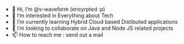- 👋 Hi, I’m @v-waveform (encyrpted :p)
- 👀 I’m interested in Everything about Tech
- 🌱 I’m currently learning Hybrid Cloud based Distibuted applications
- 💞️ I’m looking to collaborate on Java and Node JS related projects
- 📫 How to reach me : send out a mail

<!---
v-waveform/v-waveform is a ✨ special ✨ repository because its `README.md` (this file) appears on your GitHub profile.
You can click the Preview link to take a look at your changes.
--->
